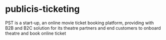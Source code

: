 # publicis-ticketing
PST is a start-up, an online movie ticket booking platform, providing with B2B and B2C solution for its theatre partners and end customers to onboard theatre and book online ticket
